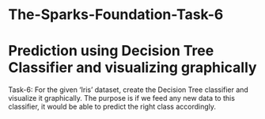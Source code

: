 # The-Sparks-Foundation-Task-6
# Prediction using Decision Tree Classifier and visualizing graphically
Task-6: For the given ‘Iris’ dataset, create the Decision Tree classifier and visualize it graphically. The purpose is if we feed any new data to this classifier, it would be able to predict the right class accordingly.
